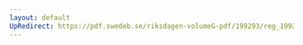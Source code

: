 ```yaml
---
layout: default
UpRedirect: https://pdf.swedeb.se/riksdagen-volumeG-pdf/199293/reg_199293/reg_199293_0322.pdf
---
```

